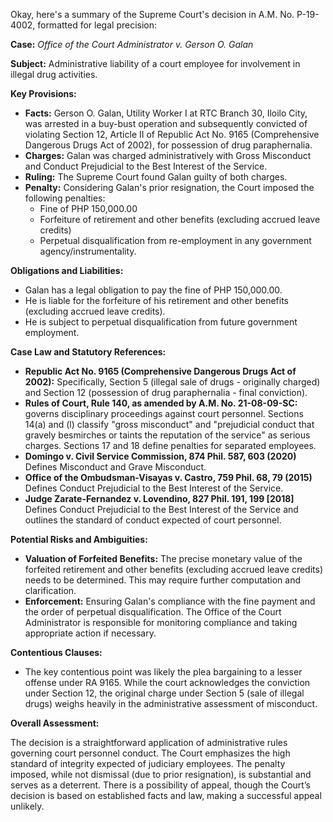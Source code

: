 Okay, here's a summary of the Supreme Court's decision in A.M. No. P-19-4002, formatted for legal precision:

**Case:** *Office of the Court Administrator v. Gerson O. Galan*

**Subject:** Administrative liability of a court employee for involvement in illegal drug activities.

**Key Provisions:**

*   **Facts:** Gerson O. Galan, Utility Worker I at RTC Branch 30, Iloilo City, was arrested in a buy-bust operation and subsequently convicted of violating Section 12, Article II of Republic Act No. 9165 (Comprehensive Dangerous Drugs Act of 2002), for possession of drug paraphernalia.
*   **Charges:** Galan was charged administratively with Gross Misconduct and Conduct Prejudicial to the Best Interest of the Service.
*   **Ruling:** The Supreme Court found Galan guilty of both charges.
*   **Penalty:** Considering Galan's prior resignation, the Court imposed the following penalties:
    *   Fine of PHP 150,000.00
    *   Forfeiture of retirement and other benefits (excluding accrued leave credits)
    *   Perpetual disqualification from re-employment in any government agency/instrumentality.

**Obligations and Liabilities:**

*   Galan has a legal obligation to pay the fine of PHP 150,000.00.
*   He is liable for the forfeiture of his retirement and other benefits (excluding accrued leave credits).
*   He is subject to perpetual disqualification from future government employment.

**Case Law and Statutory References:**

*   **Republic Act No. 9165 (Comprehensive Dangerous Drugs Act of 2002):** Specifically, Section 5 (illegal sale of drugs - originally charged) and Section 12 (possession of drug paraphernalia - final conviction).
*   **Rules of Court, Rule 140, as amended by A.M. No. 21-08-09-SC:** governs disciplinary proceedings against court personnel.  Sections 14(a) and (l) classify "gross misconduct" and "prejudicial conduct that gravely besmirches or taints the reputation of the service" as serious charges. Sections 17 and 18 define penalties for separated employees.
*   **Domingo v. Civil Service Commission, 874 Phil. 587, 603 (2020)** Defines Misconduct and Grave Misconduct.
*   **Office of the Ombudsman-Visayas v. Castro, 759 Phil. 68, 79 (2015)** Defines Conduct Prejudicial to the Best Interest of the Service.
*   **Judge Zarate-Fernandez v. Lovendino, 827 Phil. 191, 199 [2018]** Defines Conduct Prejudicial to the Best Interest of the Service and outlines the standard of conduct expected of court personnel.

**Potential Risks and Ambiguities:**

*   **Valuation of Forfeited Benefits:** The precise monetary value of the forfeited retirement and other benefits (excluding accrued leave credits) needs to be determined.  This may require further computation and clarification.
*   **Enforcement:** Ensuring Galan's compliance with the fine payment and the order of perpetual disqualification.  The Office of the Court Administrator is responsible for monitoring compliance and taking appropriate action if necessary.

**Contentious Clauses:**

*   The key contentious point was likely the plea bargaining to a lesser offense under RA 9165. While the court acknowledges the conviction under Section 12, the original charge under Section 5 (sale of illegal drugs) weighs heavily in the administrative assessment of misconduct.

**Overall Assessment:**

The decision is a straightforward application of administrative rules governing court personnel conduct. The Court emphasizes the high standard of integrity expected of judiciary employees. The penalty imposed, while not dismissal (due to prior resignation), is substantial and serves as a deterrent. There is a possibility of appeal, though the Court’s decision is based on established facts and law, making a successful appeal unlikely.
